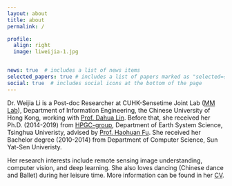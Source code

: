 ```yaml
---
layout: about
title: about
permalink: /

profile:
  align: right
  image: liweijia-1.jpg


news: true  # includes a list of news items
selected_papers: true # includes a list of papers marked as "selected={true}"
social: true  # includes social icons at the bottom of the page
---
```


Dr. Weijia Li is a Post-doc Researcher at CUHK-Sensetime Joint Lab ([MM Lab](http://mmlab.ie.cuhk.edu.hk/index_cn.html)), Department of Information Engineering, the Chinese University of Hong Kong, working with [Prof. Dahua Lin](http://dahua.me/). Before that, she received her Ph.D. (2014-2019) from [HPGC-group](http://47.94.243.94/mediawiki/index.php/Main_Page), Department of Earth System Science, Tsinghua Univeristy, advised by [Prof. Haohuan Fu](http://www.cess.tsinghua.edu.cn/info/1090/2401.htm). She received her Bachelor degree (2010-2014) from Department of Computer Science, Sun Yat-Sen Univeristy.

Her research interests include remote sensing image understanding, computer vision, and deep learning. She also loves dancing (Chinese dance and Ballet) during her leisure time. More information can be found in her [CV](/assets/pdf/liweijia_CV_20201224.pdf).
